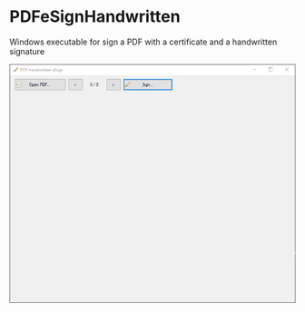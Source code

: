 # PDFeSignHandwritten
Windows executable for sign a PDF with a certificate and a handwritten signature

![Sample](https://raw.githubusercontent.com/alexandrelozano/PDFeSignHandwritten/main/PDFeSignHandwritten/samples/PDFeSignHandwritten.gif)
